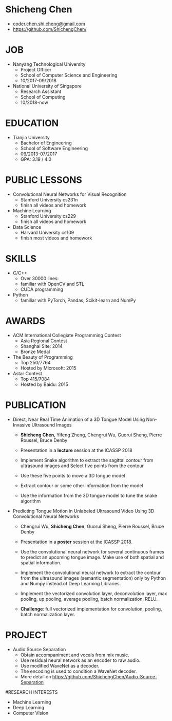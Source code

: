 # Shicheng Chen

- coder.chen.shi.cheng@gmail.com
- https://github.com/ShichengChen/

# JOB
- Nanyang Technological University
    - Project Officer
    - School of Computer Science and Engineering
    - 10/2017-09/2018
- National University of Singapore
    - Research Assistant
    - School of Computing
    - 10/2018-now

# EDUCATION
- Tianjin University
    - Bachelor of Engineering
    - School of Software Engineering
    - 09/2013-07/2017
    - GPA: 3.19 / 4.0

# PUBLIC LESSONS
- Convolutional Neural Networks for Visual Recognition 
    - Stanford University cs231n 
    - finish all videos and homework
- Machine Learning
    - Stanford University cs229  
    - finish all videos and homework
- Data Science
    - Harvard University cs109
    - finish most videos and homework

# SKILLS
- C/C++
    - Over 30000 lines:
    - familiar with OpenCV and STL
    - CUDA programming
- Python
    - familiar with PyTorch, Pandas, Scikit-learn and NumPy

# AWARDS
- ACM International Collegiate Programming Contest
	- Asia Regional Contest 
	- Shanghai Site: 2014
	- Bronze Medal
- The Beauty of Programming
	- Top 250/7764
	- Hosted by Microsoft: 2015
- Astar Contest
	- Top 415/7084
	- Hosted by Baidu: 2015

# PUBLICATION
- Direct, Near Real Time Animation of a 3D Tongue Model Using Non-Invasive
Ultrasound Images
    - **Shicheng Chen**, Yifeng Zheng, Chengrui Wu, Guorui Sheng, Pierre Roussel, Bruce Denby
    
    - Presentation in a **lecture** session at the ICASSP 2018
    - Implement Snake algorithm to extract the sagittal contour from ultrasound images and Select five points from the contour
    - Use these five points to move a 3D tongue model
    - Extract contour or some other information from the model
    - Use the information from the 3D tongue model to tune the snake algorithm
    
- Predicting Tongue Motion in Unlabeled Ultrasound Video Using 3D Convolutional Neural Networks
    - Chengrui Wu, **Shicheng Chen**, Guorui Sheng, Pierre Roussel, Bruce Denby
    
    - Presentation in a **poster** session at the ICASSP 2018.
    - Use the convolutional neural network for several continuous frames to
predict an upcoming tongue image. Make use of both spatial and spatial information.
    - Implement the convolutional neural network to extract the contour from the ultrasound images (semantic segmentation) only by Python and Numpy instead of Deep Learning Libraries.
    - Implement the vectorized convolution layer, deconvolution layer, max
pooling, up pooling, average pooling, batch normalization, RELU.
    - **Challenge**: full vectorized implementation for convolution, pooling, batch
normalization layer.

# PROJECT
- Audio Source Separation
    - Obtain accompaniment and vocals from mix music.
    - Use residual neural network as an encoder to raw audio.
    - Use modified WaveNet as a decoder.
    - The encoding is used to condition a WaveNet decoder.
    - More detail on https://github.com/ShichengChen/Audio-Source-Separation

#RESEARCH INTERESTS
- Machine Learning
- Deep Learning
- Computer Vision
  
